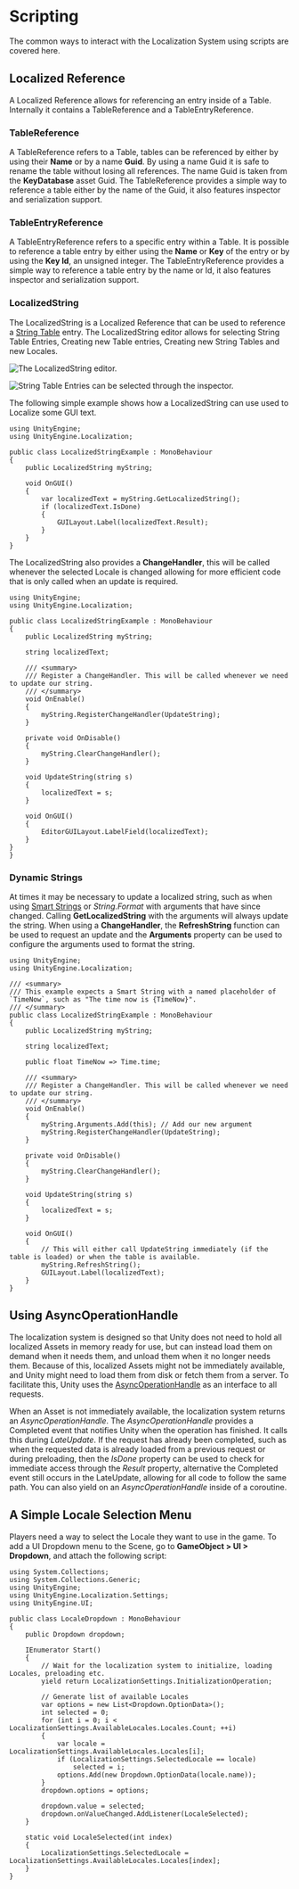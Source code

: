 # Scripting

The common ways to interact with the Localization System using scripts are covered here.

## Localized Reference

A Localized Reference allows for referencing an entry inside of a Table. Internally it contains a TableReference and a TableEntryReference.

### TableReference
A TableReference refers to a Table, tables can be referenced by either by using their **Name** or by a name **Guid**. By using a name Guid it is safe to rename the table without losing all references. The name Guid is taken from the **KeyDatabase** asset Guid.
The TableReference provides a simple way to reference a table either by the name of the Guid, it also features inspector and serialization support.

### TableEntryReference
A TableEntryReference refers to a specific entry within a Table. It is possible to reference a table entry by either using the **Name** or **Key** of the entry or by using the **Key Id**, an unsigned integer. The TableEntryReference provides a simple way to reference a table entry by the name or Id, it also features inspector and serialization support.

### LocalizedString
The LocalizedString is a Localized Reference that can be used to reference a [String Table](StringTables.md) entry.
The LocalizedString editor allows for selecting String Table Entries, Creating new Table entries, Creating new String Tables and new Locales.

![The LocalizedString editor.](images/LocalizedString_Inspector.png)

![String Table Entries can be selected through the inspector.](images/LocalizedStringReference_Select.png)

The following simple example shows how a LocalizedString can use used to Localize some GUI text.

```
using UnityEngine;
using UnityEngine.Localization;

public class LocalizedStringExample : MonoBehaviour
{
    public LocalizedString myString;

    void OnGUI()
    {
        var localizedText = myString.GetLocalizedString();
        if (localizedText.IsDone)
        {
            GUILayout.Label(localizedText.Result);
        }
    }
}
```

The LocalizedString also provides a **ChangeHandler**, this will be called whenever the selected Locale is changed allowing for more efficient code that is only called when an update is required.

```
using UnityEngine;
using UnityEngine.Localization;

public class LocalizedStringExample : MonoBehaviour
{
    public LocalizedString myString;

    string localizedText;

    /// <summary>
    /// Register a ChangeHandler. This will be called whenever we need to update our string.
    /// </summary>
    void OnEnable()
    {
        myString.RegisterChangeHandler(UpdateString);
    }

    private void OnDisable()
    {
        myString.ClearChangeHandler();
    }

    void UpdateString(string s)
    {
        localizedText = s;
    }

    void OnGUI()
    {
        EditorGUILayout.LabelField(localizedText);
    }
}
}
```

### Dynamic Strings

At times it may be necessary to update a localized string, such as when using [Smart Strings](SmartStrings.md) or *String.Format* with arguments that have since changed.
Calling **GetLocalizedString** with the arguments will always update the string.
When using a **ChangeHandler**, the **RefreshString** function can be used to request an update and the **Arguments** property can be used to configure the arguments used to format the string.

```
using UnityEngine;
using UnityEngine.Localization;

/// <summary>
/// This example expects a Smart String with a named placeholder of `TimeNow`, such as "The time now is {TimeNow}".
/// </summary>
public class LocalizedStringExample : MonoBehaviour
{
    public LocalizedString myString;

    string localizedText;

    public float TimeNow => Time.time;

    /// <summary>
    /// Register a ChangeHandler. This will be called whenever we need to update our string.
    /// </summary>
    void OnEnable()
    {
        myString.Arguments.Add(this); // Add our new argument
        myString.RegisterChangeHandler(UpdateString);
    }

    private void OnDisable()
    {
        myString.ClearChangeHandler();
    }

    void UpdateString(string s)
    {
        localizedText = s;
    }

    void OnGUI()
    {
        // This will either call UpdateString immediately (if the table is loaded) or when the table is available.
        myString.RefreshString();
        GUILayout.Label(localizedText);
    }
}
```

## Using AsyncOperationHandle

The localization system is designed so that Unity does not need to hold all localized Assets in memory ready for use, but can instead load them on demand when it needs them, and unload them when it no longer needs them. Because of this, localized Assets might not be immediately available, and Unity might need to load them from disk or fetch them from a server. To facilitate this, Unity uses the [AsyncOperationHandle](https://docs.unity3d.com/Packages/com.unity.addressables@latest?subfolder=/manual/AddressableAssetsAsyncOperationHandle.html) as an interface to all requests.

When an Asset is not immediately available, the localization system returns an *AsyncOperationHandle*. The *AsyncOperationHandle* provides a Completed event that notifies Unity when the operation has finished. It calls this during *LateUpdate*. If the request has already been completed, such as when the requested data is already loaded from a previous request or during preloading, then the *IsDone* property can be used to check for immediate access through the *Result* property, alternative the Completed event still occurs in the LateUpdate, allowing for all code to follow the same path. You can also yield on an *AsyncOperationHandle* inside of a coroutine.

## A Simple Locale Selection Menu

Players need a way to select the Locale they want to use in the game. To add a UI Dropdown menu to the Scene, go to **GameObject > UI > Dropdown**, and attach the following script:

```
using System.Collections;
using System.Collections.Generic;
using UnityEngine;
using UnityEngine.Localization.Settings;
using UnityEngine.UI;

public class LocaleDropdown : MonoBehaviour
{
    public Dropdown dropdown;

    IEnumerator Start()
    {
        // Wait for the localization system to initialize, loading Locales, preloading etc.
        yield return LocalizationSettings.InitializationOperation;

        // Generate list of available Locales
        var options = new List<Dropdown.OptionData>();
        int selected = 0;
        for (int i = 0; i < LocalizationSettings.AvailableLocales.Locales.Count; ++i)
        {
            var locale = LocalizationSettings.AvailableLocales.Locales[i];
            if (LocalizationSettings.SelectedLocale == locale)
                selected = i;
            options.Add(new Dropdown.OptionData(locale.name));
        }
        dropdown.options = options;

        dropdown.value = selected;
        dropdown.onValueChanged.AddListener(LocaleSelected);
    }

    static void LocaleSelected(int index)
    {
        LocalizationSettings.SelectedLocale = LocalizationSettings.AvailableLocales.Locales[index];
    }
}
```
